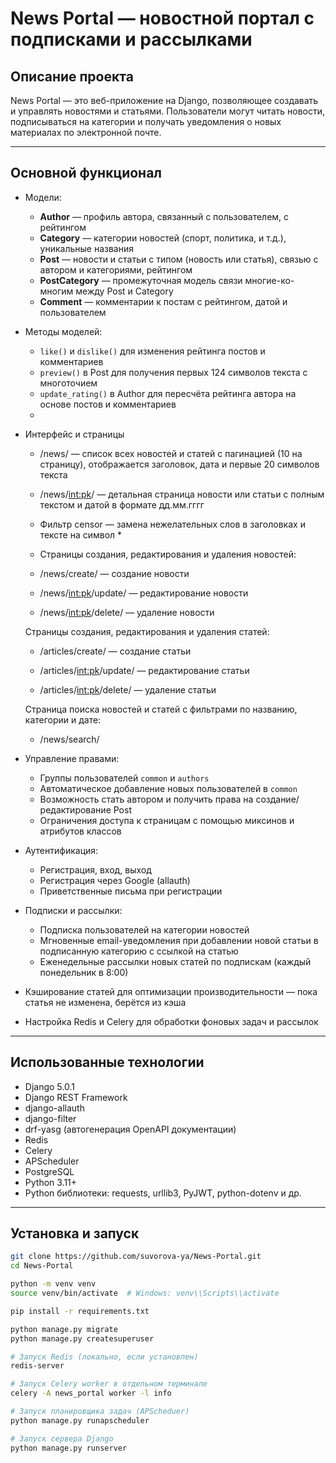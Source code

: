 # News Portal — новостной портал с подписками и рассылками

## Описание проекта

News Portal — это веб-приложение на Django, позволяющее создавать и управлять новостями и статьями. Пользователи могут читать новости, подписываться на категории и получать уведомления о новых материалах по электронной почте.

---

## Основной функционал

- Модели:
  - **Author** — профиль автора, связанный с пользователем, с рейтингом
  - **Category** — категории новостей (спорт, политика, и т.д.), уникальные названия
  - **Post** — новости и статьи с типом (новость или статья), связью с автором и категориями, рейтингом
  - **PostCategory** — промежуточная модель связи многие-ко-многим между Post и Category
  - **Comment** — комментарии к постам с рейтингом, датой и пользователем

- Методы моделей:
  - `like()` и `dislike()` для изменения рейтинга постов и комментариев
  - `preview()` в Post для получения первых 124 символов текста с многоточием
  - `update_rating()` в Author для пересчёта рейтинга автора на основе постов и комментариев
  - 
- Интерфейс и страницы
   - /news/ — список всех новостей и статей с пагинацией (10 на страницу), отображается заголовок, дата и первые 20 символов текста
    
   - /news/<int:pk>/ — детальная страница новости или статьи с полным текстом и датой в формате дд.мм.гггг
    
   - Фильтр censor — замена нежелательных слов в заголовках и тексте на символ *
    
   - Страницы создания, редактирования и удаления новостей:
    
   - /news/create/ — создание новости
    
   - /news/<int:pk>/update/ — редактирование новости
    
   - /news/<int:pk>/delete/ — удаление новости
    
    Страницы создания, редактирования и удаления статей:
    
    - /articles/create/ — создание статьи
    
    - /articles/<int:pk>/update/ — редактирование статьи
    
   - /articles/<int:pk>/delete/ — удаление статьи
    
    Страница поиска новостей и статей с фильтрами по названию, категории и дате:
    
    - /news/search/

- Управление правами:
  - Группы пользователей `common` и `authors`
  - Автоматическое добавление новых пользователей в `common`
  - Возможность стать автором и получить права на создание/редактирование Post
  - Ограничения доступа к страницам с помощью миксинов и атрибутов классов

- Аутентификация:
  - Регистрация, вход, выход
  - Регистрация через Google (allauth)
  - Приветственные письма при регистрации

- Подписки и рассылки:
  - Подписка пользователей на категории новостей
  - Мгновенные email-уведомления при добавлении новой статьи в подписанную категорию с ссылкой на статью
  - Еженедельные рассылки новых статей по подпискам (каждый понедельник в 8:00)
  
- Кэширование статей для оптимизации производительности — пока статья не изменена, берётся из кэша

- Настройка Redis и Celery для обработки фоновых задач и рассылок

---

## Использованные технологии

- Django 5.0.1  
- Django REST Framework  
- django-allauth  
- django-filter  
- drf-yasg (автогенерация OpenAPI документации)  
- Redis  
- Celery  
- APScheduler  
- PostgreSQL  
- Python 3.11+  
- Python библиотеки: requests, urllib3, PyJWT, python-dotenv и др.

---

## Установка и запуск

```bash
git clone https://github.com/suvorova-ya/News-Portal.git
cd News-Portal

python -m venv venv
source venv/bin/activate  # Windows: venv\\Scripts\\activate

pip install -r requirements.txt

python manage.py migrate
python manage.py createsuperuser

# Запуск Redis (локально, если установлен)
redis-server

# Запуск Celery worker в отдельном терминале
celery -A news_portal worker -l info

# Запуск планировщика задач (APScheduer)
python manage.py runapscheduler

# Запуск сервера Django
python manage.py runserver
